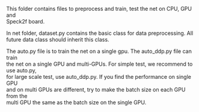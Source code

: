 This folder contains files to preprocess and train, test the net on CPU, GPU and \
Speck2f board.

In net folder, dataset.py contains the basic class for data preprocessing. All \
future data class should inherit this class.

The auto.py file is to train the net on a single gpu. The auto_ddp.py file can train \
the net on a single GPU and multi-GPUs. For simple test, we recommend to use auto.py, \
for large scale test, use auto_ddp.py. If you find the performance on single GPU \
and on multi GPUs are different, try to make the batch size on each GPU from the \
multi GPU the same as the batch size on the single GPU.